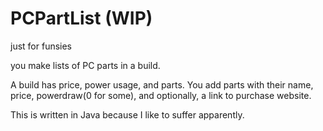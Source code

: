 # PCPartList (WIP)

just for funsies

you make lists of PC parts in a build.

A build has price, power usage, and parts.
You add parts with their name, price, powerdraw(0 for some), and optionally, a link to purchase website.

This is written in Java because I like to suffer apparently.
